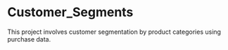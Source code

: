 # Customer_Segments
This project involves customer segmentation by product categories using purchase data.
